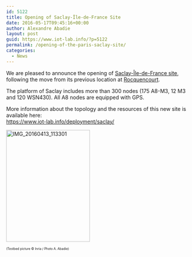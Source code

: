 ```yaml
---
id: 5122
title: Opening of Saclay-Île-de-France Site
date: 2016-05-17T09:45:16+00:00
author: Alexandre Abadie
layout: post
guid: https://www.iot-lab.info/?p=5122
permalink: /opening-of-the-paris-saclay-site/
categories:
  - News
---
```

<div class="pf-content">
  <p>
    We are pleased to announce the opening of <a href="https://www.iot-lab.info/deployment/saclay/" target="_blank">Saclay-Île-de-France site</a>, following the move from its previous location at <a href="https://www.iot-lab.info/deployment/rocquencourt/" target="_blank">Rocquencourt</a>.
  </p>
  
  <p>
    The platform of Saclay includes more than 300 nodes (175 A8-M3, 12 M3 and 120 WSN430). All A8 nodes are equipped with GPS.
  </p>
  
  <p>
    More information about the topology and the resources of this new site is available here:<br /> <a href="https://www.iot-lab.info/deployment/saclay/" target="_blank">https://www.iot-lab.info/deployment/saclay/</a>
  </p>
  
  <p>
    <a href="https://www.iot-lab.info/wp-content/uploads/2014/11/IMG_20160413_113301.jpg" rel="lightbox[gallery-sA9d]"><img class="alignnone size-medium wp-image-5121" src="https://www.iot-lab.info/wp-content/uploads/2014/11/IMG_20160413_113301.jpg" alt="IMG_20160413_113301" width="225" height="300" /></a>
  </p>
  
  <p style="font-size: 60%;">
    (Testbed picture © Inria / Photo A. Abadie)
  </p>
</div>
